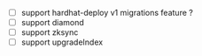 - [ ] support hardhat-deploy v1 migrations feature ?
- [ ] support diamond
- [ ] support zksync
- [ ] support upgradeIndex

